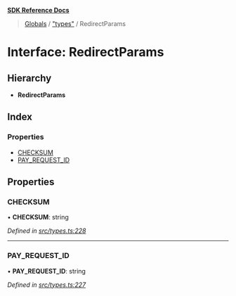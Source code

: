**[SDK Reference Docs](../README.md)**

> [Globals](../README.md) / ["types"](../modules/_types_.md) / RedirectParams

# Interface: RedirectParams

## Hierarchy

- **RedirectParams**

## Index

### Properties

- [CHECKSUM](_types_.redirectparams.md#checksum)
- [PAY_REQUEST_ID](_types_.redirectparams.md#pay_request_id)

## Properties

### CHECKSUM

• **CHECKSUM**: string

_Defined in [src/types.ts:228](https://github.com/distributhor/paygate-sdk/blob/3d3a525/src/types.ts#L228)_

---

### PAY_REQUEST_ID

• **PAY_REQUEST_ID**: string

_Defined in [src/types.ts:227](https://github.com/distributhor/paygate-sdk/blob/3d3a525/src/types.ts#L227)_
